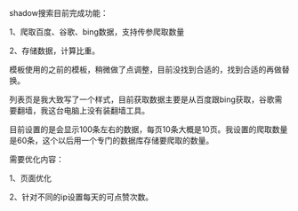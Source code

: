 shadow搜索目前完成功能：

1、爬取百度、谷歌、bing数据，支持传参爬取数量

2、存储数据，计算比重。

模板使用的之前的模板，稍微做了点调整，目前没找到合适的，找到合适的再做替换。

列表页是我大致写了一个样式，目前获取数据主要是从百度跟bing获取，谷歌需要翻墙，我这台电脑上没有装翻墙工具。



目前设置的是会显示100条左右的数据，每页10条大概是10页。我设置的爬取数量是60条，这个以后用一个专门的数据库存储要爬取的数量。



需要优化内容：

1、页面优化

2、针对不同的ip设置每天的可点赞次数。